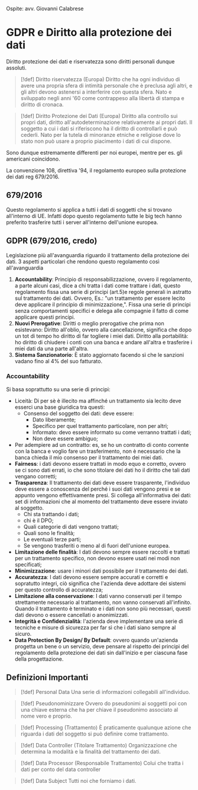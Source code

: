 Ospite: avv. Giovanni Calabrese
# GDPR e Diritto alla protezione dei dati
Diritto protezione dei dati e riservatezza sono diritti personali dunque assoluti.
>[!def] Diritto riservatezza (Europa)
> Diritto che ha ogni individuo di avere una propria sfera di intimità personale che è preclusa agli altri, e gli altri devono astenersi a interferire con questa sfera. Nato e sviluppato negli anni '60 come contrappeso alla libertà di stampa e diritto di cronaca.

>[!def] Diritto Protezione dei Dati (Europa)
> Diritto alla controllo sui propri dati, diritto all'autodeterminazione relativamente ai propri dati.
> Il soggetto a cui i dati si riferiscono ha il diritto di controllarli e può cederli.
> Nato per la tutela di minoranze etniche e religiose dove lo stato non può usare a proprio piacimento i dati di cui dispone.

Sono dunque estremamente differenti per noi europei, mentre per es. gli americani coincidono.

La convenzione 108, direttiva '94, il regolamento europeo sulla protezione dei dati reg 679/2016.
## 679/2016
Questo regolamento si applica a tutti i dati di soggetti che si trovano all'interno di UE.
Infatti dopo questo regolamento tutte le big tech hanno preferito trasferire tutti i server all'interno dell'unione europea.

## GDPR (679/2016, credo)
Legislazione più all'avanguardia riguardo il trattamento della protezione dei dati.
3 aspetti particolari che rendono questo regolamento così all'avanguardia
1. **Accountability**: Principio di responsabilizzazione, ovvero il regolamento, a parte alcuni casi, dice a chi tratta i dati come trattare i dati, questo regolamento fissa una serie di principi (art.5)e regole generali in astratto sul trattamento dei dati. 
   Ovvero, Es.: "un trattamento per essere lecito deve applicare il principio di minimizzazione,". Fissa una serie di principi senza comportamenti specifici e delega alle compagnie il fatto di come applicare questi principi.
2. **Nuovi Prerogative**: Diritti o meglio prerogative che prima non esistevano: 
   Diritto all'oblio, ovvero alla cancellazione, significa che dopo un tot di tempo ho diritto di far togliere i miei dati.
   Diritto alla portabilità: ho diritto di chiudere i conti con una banca e andare all'altra e trasferire i miei dati da una parte all'altra.
3. **Sistema Sanzionatorio**: È stato aggiornato facendo sì che le sanzioni vadano fino al 4% del suo fatturato.
### Accountability
Si basa soprattutto su una serie di principi:
- Liceità: Di per sè è illecito ma affinché un trattamento sia lecito deve esserci una base giuridica tra questi:
  - Consenso del soggetto dei dati: deve essere:
    - Dato liberamente;
    - Specifico per quel trattamento particolare, non per altri;
    - Informato: devo essere informato su come verranno trattati i dati;
    - Non deve essere ambiguo;
-  Per adempiere ad un contratto: es, se ho un contratto di conto corrente con la banca e voglio fare un trasferimento, non è necessario che la banca chieda il mio consenso per il trattamento dei miei dati.
- **Fairness**:  i dati devono essere trattati in modo equo e corretto, ovvero se ci sono dati errati, io che sono titolare dei dati ho il diritto che tali dati vengano corretti;
- **Trasparenza**: Il trattamento dei dati deve essere trasparente, l'individuo deve essere a conoscenza del perché i suoi dati vengono presi e se appunto vengono effettivamente presi. 
  Si collega all'informativa dei dati: set di informazioni che al momento del trattamento deve essere inviato al soggetto.
  - Chi sta trattando i dati;
  - chi è il DPO;
  - Quali categorie di dati vengono trattati;
  - Quali sono le finalità;
  - Le eventuali terze parti;
  - Se vengono trasferiti o meno al di fuori dell'unione europea.
-  **Limitazione delle finalità**: I dati devono sempre essere raccolti e trattati per un trattamento specifico, non devono essere usati nei modi non specificati;
-  **Minimizzazione**: usare i minori dati possibile per il trattamento dei dati.
- **Accuratezza**: I dati devono essere sempre accurati e corretti e sopratutto integri, ciò significa che l'azienda deve adottare dei sistemi per questo controllo di accuratezza;
- **Limitazione alla conservazione**: I dati vanno conservati per il tempo strettamente necessario al trattamento, non vanno conservati all'infinito.
  Quando il trattamento è terminato e i dati non sono più necessari, questi dati devono o essere cancellati o anonimizzati.
- **Integrità e Confidenzialità**: l'azienda deve implementare una serie di tecniche e misure di sicurezza per far sì che i dati siano sempre al sicuro.
- **Data Protection By Design/ By Default**: ovvero quando un'azienda progetta un bene o un servizio, deve pensare al rispetto dei principi del regolamento della protezione dei dati sin dall'inizio e per ciascuna fase della progettazione.


## Definizioni Importanti

>[!def] Personal Data
>Una serie di informazioni collegabili all'individuo.

>[!def] Pseudonominizzare
>  Ovvero do pseudonimi ai soggetti poi con una chiave esterna che ha per chiave il pseudonimo associato al nome vero e proprio.

>[!def] Processing (Trattamento)
>È praticamente qualunque azione che riguarda i dati del soggetto si può definire come trattamento.

>[!def] Data Controller (Titolare Trattamento)
>Organizzazione che determina la modalità e la finalità del trattamento dei dati.

>[!def] Data Processor (Responsabile Trattamento)
>Colui che tratta i dati per conto del data controller

>[!def] Data Subject
>Tutti noi che forniamo i dati.
